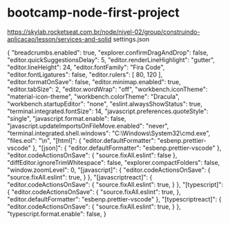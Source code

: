 # bootcamp-node-first-project
https://skylab.rocketseat.com.br/node/nivel-02/group/construindo-aplicacao/lesson/services-and-solid
settings.json

{
  "breadcrumbs.enabled": true,
  "explorer.confirmDragAndDrop": false,
  "editor.quickSuggestionsDelay": 5,
  "editor.renderLineHighlight": "gutter",
  "editor.lineHeight": 24,
  "editor.fontFamily": "Fira Code",
  "editor.fontLigatures": false,
  "editor.rulers": [
    80,
    120
  ],
  "editor.formatOnSave": false,
  "editor.minimap.enabled": true,
  "editor.tabSize": 2,
  "editor.wordWrap": "off",
  "workbench.iconTheme": "material-icon-theme",
  "workbench.colorTheme": "Dracula",
  "workbench.startupEditor": "none",
  "eslint.alwaysShowStatus": true,
  "terminal.integrated.fontSize": 14,
  "javascript.preferences.quoteStyle": "single",
  "javascript.format.enable": false,
  "javascript.updateImportsOnFileMove.enabled": "never",
  "terminal.integrated.shell.windows": "C:\\Windows\\System32\\cmd.exe",
  "files.eol": "\n",
  "[html]": {
    "editor.defaultFormatter": "esbenp.prettier-vscode"
  },
  "[json]": {
    "editor.defaultFormatter": "esbenp.prettier-vscode"
  },
  "editor.codeActionsOnSave": {
    "source.fixAll.eslint": false
  },
  "diffEditor.ignoreTrimWhitespace": false,
  "explorer.compactFolders": false,
  "window.zoomLevel": 0,
  "[javascript]": {
    "editor.codeActionsOnSave": {
      "source.fixAll.eslint": true,
    }
  },
  "[javascriptreact]": {
    "editor.codeActionsOnSave": {
      "source.fixAll.eslint": true,
    }
  },
  "[typescript]": {
    "editor.codeActionsOnSave": {
      "source.fixAll.eslint": true,
    },
    "editor.defaultFormatter": "esbenp.prettier-vscode"
  },
  "[typescriptreact]": {
    "editor.codeActionsOnSave": {
      "source.fixAll.eslint": true,
    }
  },
  "typescript.format.enable": false,
}
